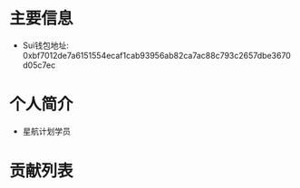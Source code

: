 # 主要信息
- Sui钱包地址: 0xbf7012de7a6151554ecaf1cab93956ab82ca7ac88c793c2657dbe3670d05c7ec

# 个人简介
- 星航计划学员

# 贡献列表

